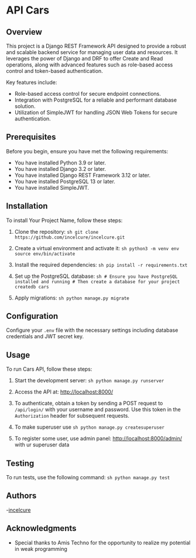 # API Cars

## Overview

This project is a Django REST Framework API designed to provide a robust and scalable backend service for managing user data and resources. It leverages the power of Django and DRF to offer Create and Read operations, along with advanced features such as role-based access control and token-based authentication.

Key features include:

- Role-based access control for secure endpoint connections.
- Integration with PostgreSQL for a reliable and performant database solution.
- Utilization of SimpleJWT for handling JSON Web Tokens for secure authentication.


## Prerequisites

Before you begin, ensure you have met the following requirements:

- You have installed Python  3.9 or later.
- You have installed Django  3.2 or later.
- You have installed Django REST Framework  3.12 or later.
- You have installed PostgreSQL  13 or later.
- You have installed SimpleJWT.

## Installation

To install Your Project Name, follow these steps:

1. Clone the repository:
   ``sh git clone https://github.com/incelcure/incelcure.git``

2. Create a virtual environment and activate it:
  ``sh python3 -m venv env source env/bin/activate``
   
3. Install the required dependencies:
   ``sh pip install -r requirements.txt``

4. Set up the PostgreSQL database:
   ``sh # Ensure you have PostgreSQL installed and running # Then create a database for your project createdb cars``

5. Apply migrations:
  ``sh python manage.py migrate``

## Configuration

Configure your `.env` file with the necessary settings including database credentials and JWT secret key.

## Usage

To run Cars API, follow these steps:

1. Start the development server:
   ``sh python manage.py runserver``

2. Access the API at:
    [http://localhost:8000/](http://localhost:8000/)

3. To authenticate, obtain a token by sending a POST request to `/api/login/` with your username and password. Use this token in the `Authorization` header for subsequent requests.

4. To make superuser use
    ``sh python manage.py createsuperuser``

5. To register some user, use admin panel:
    [http://localhost:8000/admin/](http://localhost:8000/admin/) with ur superuser data

## Testing

To run tests, use the following command:
     ``sh python manage.py test``

## Authors

-[incelcure](https://github.com/inclecure)

## Acknowledgments

- Special thanks to Amis Techno for the opportunity to realize my potential in weak programming
